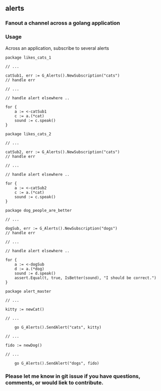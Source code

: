 ## alerts 

### Fanout a channel across a golang application


### Usage

Across an application, subscribe to several alerts

```
package likes_cats_1

// ...

catSub1, err := G_Alerts().NewSubscription("cats")
// handle err

// ...

// handle alert elsewhere ..

for {
	a := <-catSub1 
	c := a.(*cat)
	sound := c.speak()
}

```

```
package likes_cats_2 

// ...

catSub2, err := G_Alerts().NewSubscription("cats")
// handle err

// ...

// handle alert elsewhere ..

for {
	a := <-catSub2 
	c := a.(*cat)
	sound := c.speak()
}
```

```
package dog_people_are_better

// ...

dogSub, err := G_Alerts().NewSubscription("dogs")
// handle err

// ...

// handle alert elsewhere ..

for {
	a := <-dogSub
	d := a.(*dog)
	sound := d.speak()
	assert.Equal(t, true, IsBetter(sound), "I should be correct.")
}
```

```
package alert_master

// ...

kitty := newCat()

// ...

	go G_Alerts().SendAlert("cats", kitty)

// ...

fido := newDog()

// ...

	go G_Alerts().SendAlert("dogs", fido)

```


### Please let me know in git issue if you have questions, comments, or would liek to contribute. 
